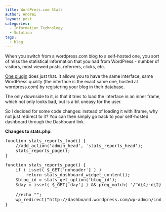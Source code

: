 ```yaml
---
title: WordPress.com Stats
author: Andrei
layout: post
categories:
  - Information Technology
  - Solution
tags:
  - blog
---
```

When you switch from a wordpress.com blog to a self-hosted one, you sort of miss the statistical information that you had from WordPress - number of visitors, most viewed posts, referrers, clicks, etc.

[One plugin][1] does just that. It allows you to have the same interface, same WordPress quality (the interface is the exact same one, hosted at wordpress.com) by registering your blog in their database.

The only downside to it, is that it tries to load the interface in an inner frame, which not only looks bad, but is a bit uneasy for the user.

So I decided for some code changes: instead of loading it with iframe, why not just redirect to it? You can then simply go back to your self-hosted dashboard through the Dashboard link.



**Changes to stats.php**:

<pre name="code" class="php:firstline[125]">function stats_reports_load() {
	//add_action('admin_head', 'stats_reports_head');
	stats_reports_page();
}
</pre>

<pre name="code" class="php:firstline[1138]">function stats_reports_page() {
	if ( isset( $_GET['noheader'] ) )
		return stats_dashboard_widget_content();
	$blog_id = stats_get_option('blog_id');
	$day = isset( $_GET['day'] ) && preg_match( '/^d{4}-d{2}-d{2}$/', $_GET['day'] ) ? "&day=$_GET[day]" : '';

	//echo "";
	wp_redirect("http://dashboard.wordpress.com/wp-admin/index.php?page=stats&blog=$blog_id$day");
}
</pre>

 [1]: http://wordpress.org/extend/plugins/stats/